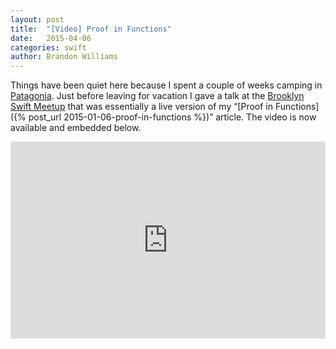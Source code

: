 ```yaml
---
layout: post
title:  "[Video] Proof in Functions"
date:   2015-04-06
categories: swift
author: Brandon Williams
---
```


Things have been quiet here because I spent a couple of weeks camping in [Patagonia](https://instagram.com/mbrandonw/). Just before leaving for vacation I gave a talk at the [Brooklyn Swift Meetup](http://www.meetup.com/Brooklyn-Swift-Developers/) that was essentially a live version of my “[Proof in Functions]({% post_url 2015-01-06-proof-in-functions %})” article. The video is now available and embedded below.

<div style="text-align: center;">
  <iframe src="https://player.vimeo.com/video/121953811" width="560" height="315" style="max-width: 100%;" frameborder="0" webkitallowfullscreen mozallowfullscreen allowfullscreen></iframe>
</div>
